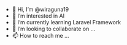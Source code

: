 - 👋 Hi, I’m @wiraguna19
- 👀 I’m interested in AI
- 🌱 I’m currently learning Laravel Framework
- 💞️ I’m looking to collaborate on ...
- 📫 How to reach me ...

<!---
wiraguna19/wiraguna19 is a ✨ special ✨ repository because its `README.md` (this file) appears on your GitHub profile.
You can click the Preview link to take a look at your changes.
--->
